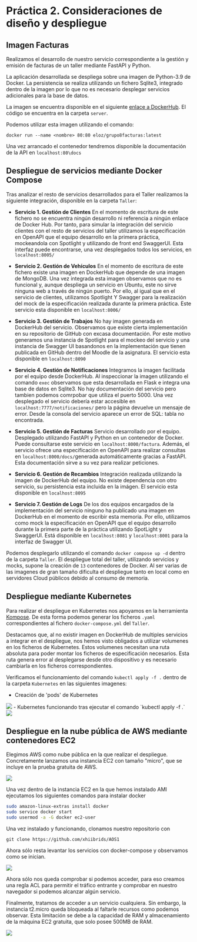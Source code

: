 
# Práctica 2. Consideraciones de diseño y despliegue


## Imagen Facturas

Realizamos el desarrollo de nuestro servicio correspondiente a la gestión y emisión de facturas de un taller mediante FastAPI y Python.

La aplicación desarrollada se despliega sobre una imagen de Python-3.9 de Docker. La persistencia se realiza utilizando un fichero Sqlite3, integrado dentro de la imagen por lo que no es necesario desplegar servicios adicionales para la base de datos.

La imagen se encuentra disponible en el siguiente  [enlace a DockerHub](https://hub.docker.com/repository/docker/eloz/grupo8facturas). El código se encuentra en la carpeta `server`.

Podemos utilizar esta imagen utilizando el comando:

`docker run --name <nombre> 80:80 eloz/grupo8facturas:latest`

Una vez arrancado el contenedor tendremos disponible la documentación de la API en `localhost:80\docs`


## Despliegue de servicios mediante Docker Compose

Tras analizar el resto de servicios desarrollados para el Taller realizamos la siguiente integración, disponible en la carpeta `Taller`: 

- **Servicio 1. Gestión de Clientes**
En el momento de escritura de este fichero no se encuentra ningún desarrollo ni referencia a ningún enlace de Docker Hub. Por tanto, para simular la integración del servicio clientes con el resto de servicios del taller utilizamos la especificación en OpenAPI que el equipo desarrollo en la primera práctica, mockeandola con Spotlight y utilizando de front end SwaggerUI.
Esta interfaz puede encontrarse, una vez desplegados todos los servicios, en `localhost:8005/`
- **Servicio 2. Gestión de Vehículos**
En el momento de escritura de este fichero existe una imagen en DockerHub que depende de una imagen de MongoDB.
Una vez integrada esta imagen observamos que no es funcional y, aunque despliega un servicio en Ubuntu, este no sirve ninguna web a través de ningún puerto. Por ello, al igual que en el servicio de clientes, utilizamos Spotlight Y Swagger para la realización del mock de la especificación realizada durante la primera práctica.
Este servicio esta disponible en `localhost:8006/`
- **Servicio 3. Gestión de Trabajos**
No hay imagen generada en DockerHub del servicio. Observamos que existe cierta implementación en su repositorio de GitHub con excasa documentación. Por este motivo generamos una instancia de Spotlight para el mockeo del servicio y una instancia de Swagger UI  basandonos en la implementación que tienen publicada en GitHub dentro del Moodle de la asignatura.
El servicio esta disponible en `localhost:8090`
- **Servicio 4. Gestión de Notificaciones**
Integramos la imagen facilitada por el equipo desde DockerHub.
Al inspeccionar la imagen utilizando el comando `exec` observamos que esta desarrollada en Flask e integra una base de datos en Sqlite3. No hay documentación del servicio pero tambien podemos comrpobar que utiliza el puerto 5000.
Una vez desplegado el servicio debería estar accesible en `localhost:7777/notificaciones/` pero la página devuelve un mensaje de error. Desde la consola del servicio aparece un error de SQL: tabla no encontrada.

- **Servicio 5. Gestión de Facturas**
Servicio desarrollado por el equipo. Desplegado utilizando FastAPI y Python en un contenedor de Docker.
Puede consultarse este servicio en `localhost:8000/factura`.
Además, el servicio ofrece una especificación en OpenAPI para realizar consultas en `localhost:8000/docs/`generada automáticamente gracias a FastAPI. Esta documentación sirve a su vez para realizar peticiones.
- **Servicio 6. Gestión de Recambios**
Integración realizada utilizando la imagen de DockerHub del equipo. No existe dependencia con otro servicio, su persistencia esta incluida en la imágen.
El servicio esta disponible en `localhost:8095`
- **Servicio 7. Gestión de Logs**
De los dos equipos encargados de la implementación del servicio ninguno ha publicado una imagen en DockerHub en el momento de escribir esta memoria. Por ello, utilizamos como mock la especificación en OpenAPI que el equipo desarrollo durante la primera parte de la práctica utilizando SpotLight y SwaggerUI. Está disponible en `localhost:8081` y `localhost:8001` para la interfaz de Swagger UI.

Podemos desplegarlo utilizando el comando `docker compose up -d` dentro de la carpeta `Taller`.
El despliegue total del taller, utilizando servicios y mocks, supone la creación de `13` contenedores de Docker. Al ser varias de las imagenes de gran tamaño dificulta el despliegue tanto en local como en servidores Cloud públicos debido al consumo de memoria.
## Despliegue mediante Kubernetes

Para realizar el despliegue en Kubernetes nos apoyamos en la herramienta [Kompose](http://kompose.io). De esta forma podemos generar los ficheros `.yaml` correspondientes al fichero `docker-compose.yml` del `Taller`.

Destacamos que, al no existir imagen en DockerHub de multiples servicios a integrar en el despliegue, nos hemos visto obligados a utilizar volumenes en los ficheros de Kubernetes. Estos volumenes necesitan una ruta absoluta para poder montar los ficheros de especificación necesarios. Esta ruta genera error al desplegarse desde otro dispositivo y es necesario cambiarla en los ficheros correspondientes.

Verificamos el funcionamiento del comando `kubectl apply -f .` dentro de la carpeta `Kubernetes` en las siguientes imagenes:

- Creación de 'pods' de Kubernetes
<img src="imgs/kubernetes_creacion.png"/>
- Kubernetes funcionando tras ejecutar el comando `kubectl apply -f .`
<img src="imgs/kube_working.png"/>



## Despliegue en la nube pública de AWS mediante contenedores EC2

Elegimos AWS como nube pública en la que realizar el despliegue. Concretamente lanzamos una instancia EC2 con tamaño "micro", que se incluye en la prueba gratuita de AWS.

<img src="imgs/detalles_instancia.png"/>

Una vez dentro de la instancia EC2 en la que hemos instalado AMI ejecutamos los siguientes comandos para instalar docker

```sh
sudo amazon-linux-extras install docker
sudo service docker start
sudo usermod -a -G docker ec2-user
```

Una vez instalado y funcionando, clonamos nuestro repositorio con

`git clone https://github.com/xhiibrids/AOS1`

Ahora sólo resta levantar los servicios con docker-compose y observamos como se inician.

<img src="imgs/despliegue.png"/>

Ahora sólo nos queda comprobar si podemos acceder, para eso creamos una regla ACL para permitir el tráfico entrante y comprobar en nuestro navegador si podemos alcanzar algún servicio.

Finalmente, tratamos de acceder a un servicio cualquiera. Sin embargo, la instancia t2.micro queda bloqueada al faltarle recursos como podemos observar. Esta limitación se debe a la capacidad de RAM y almacenamiento de la máquina EC2 gratuita, que solo posee 500MB de RAM.

<img src="imgs/cpu.png"/>